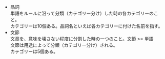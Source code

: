 - 品詞  
単語をルールに沿って分類（カテゴリー分け）した時の各カテゴリーのこと。  
カテゴリーは10個ある。品詞名といえば各カテゴリーに付けた名前を指す。  
- 文節  
文章を、意味を壊さない程度に分割した時の一つのこと。文節 >= 単語  
文節は用途によって分類（カテゴリー分け）される。  
カテゴリーは5個ある。  
  
  
